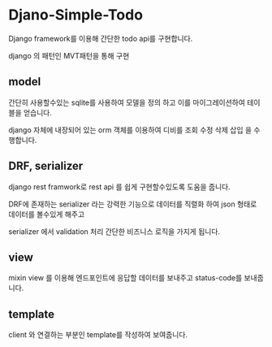 # Djano-Simple-Todo

Django framework를 이용해 간단한 todo api를 구현합니다.

django 의 패턴인 MVT패턴을 통해 구현

## model

간단히 사용할수있는 sqlite를 사용하여 모델을 정의 하고 이를 마이그레이션하여 테이블을 얻습니다.

django 자체에 내장되어 있는 orm 객체를 이용하여 디비를 조회 수정 삭제 삽입 을 수행합니다.

## DRF, serializer

django rest framwork로 rest api 를 쉽게 구현할수있도록 도움을 줍니다.

DRF에 존재하는 serializer 라는 강력한 기능으로 데이터를 직렬화 하여 json 형태로 데이터를 볼수있게 해주고

serializer 에서 validation 처리 간단한 비즈니스 로직을 가지게 됩니다.

## view 

mixin view 를 이용해 엔드포인트에 응답할 데이터를 보내주고 status-code를 보내줍니다.

## template

client 와 연결하는 부분인 template를 작성하여 보여줍니다.

